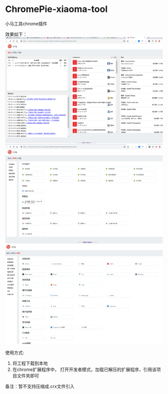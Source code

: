 # ChromePie-xiaoma-tool
小马工具chrome插件

效果如下：
![step one](img/readme-1.png)
![step two](img/readme-2.png)
![step three](img/readme-3.png)

使用方式:
1. 将工程下载到本地
2. 在chrome扩展程序中， 打开开发者模式，加载已解压的扩展程序，引用该项目文件夹即可

备注：暂不支持压缩成.crx文件引入
